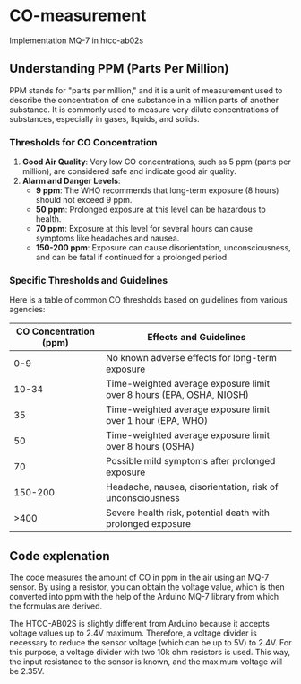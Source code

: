# CO-measurement
Implementation MQ-7 in htcc-ab02s
##  Understanding PPM (Parts Per Million)

PPM stands for "parts per million," and it is a unit of measurement used to describe the concentration of one substance in a million parts of another substance. It is commonly used to measure very dilute concentrations of substances, especially in gases, liquids, and solids.

### Thresholds for CO Concentration

1. **Good Air Quality**: Very low CO concentrations, such as 5 ppm (parts per million), are considered safe and indicate good air quality.
2. **Alarm and Danger Levels**:
   - **9 ppm**: The WHO recommends that long-term exposure (8 hours) should not exceed 9 ppm.
   - **50 ppm**: Prolonged exposure at this level can be hazardous to health.
   - **70 ppm**: Exposure at this level for several hours can cause symptoms like headaches and nausea.
   - **150-200 ppm**: Exposure can cause disorientation, unconsciousness, and can be fatal if continued for a prolonged period.

### Specific Thresholds and Guidelines

Here is a table of common CO thresholds based on guidelines from various agencies:

| CO Concentration (ppm)      | Effects and Guidelines                                                         |
|-----------------------------|--------------------------------------------------------------------------------|
| 0-9                         | No known adverse effects for long-term exposure                                 |
| 10-34                       | Time-weighted average exposure limit over 8 hours (EPA, OSHA, NIOSH)            |
| 35                          | Time-weighted average exposure limit over 1 hour (EPA, WHO)                     |
| 50                          | Time-weighted average exposure limit over 8 hours (OSHA)                        |
| 70                          | Possible mild symptoms after prolonged exposure                                 |
| 150-200                     | Headache, nausea, disorientation, risk of unconsciousness                       |
| >400                        | Severe health risk, potential death with prolonged exposure                     |

## Code explenation
The code measures the amount of CO in ppm in the air using an MQ-7 sensor. By using a resistor, you can obtain the voltage value, which is then converted into ppm with the help of the Arduino MQ-7 library from which the formulas are derived.

The HTCC-AB02S is slightly different from Arduino because it accepts voltage values up to 2.4V maximum. Therefore, a voltage divider is necessary to reduce the sensor voltage (which can be up to 5V) to 2.4V. For this purpose, a voltage divider with two 10k ohm resistors is used. This way, the input resistance to the sensor is known, and the maximum voltage will be 2.35V.

